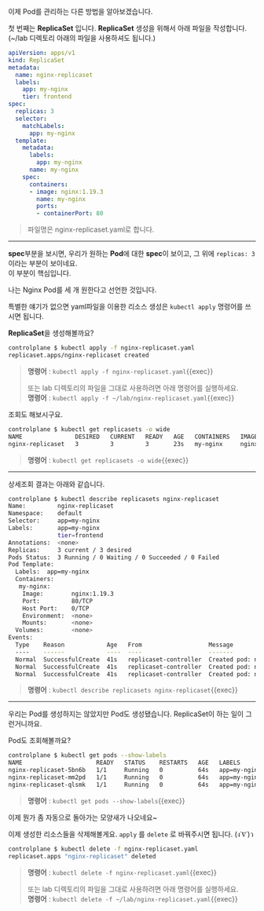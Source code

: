 
이제 Pod를 관리하는 다른 방법을 알아보겠습니다.

첫 번째는 **ReplicaSet** 입니다. **ReplicaSet** 생성을 위해서 아래 파일을 작성합니다. (~/lab 디렉토리 아래의 파일을 사용하셔도 됩니다.)

```yaml
apiVersion: apps/v1
kind: ReplicaSet
metadata:
  name: nginx-replicaset
  labels:
    app: my-nginx
    tier: frontend
spec:
  replicas: 3
  selector:
    matchLabels:
      app: my-nginx
  template:
    metadata:
      labels:
        app: my-nginx
      name: my-nginx
    spec:
      containers:
      - image: nginx:1.19.3
        name: my-nginx
        ports:
        - containerPort: 80
```

> 파일명은 nginx-replicaset.yaml로 합니다.

---

**spec**부분을 보시면, 우리가 원하는 **Pod**에 대한 **spec**이 보이고, 그 위에 `replicas: 3` 이라는 부분이 보이네요.  
이 부분이 핵심입니다.

나는 Nginx Pod를 세 개 원한다고 선언한 것입니다.

특별한 얘기가 없으면 yaml파일을 이용한 리소스 생성은 `kubectl apply` 명령어를 쓰시면 됩니다.

**ReplicaSet**을 생성해볼까요?

```bash
controlplane $ kubectl apply -f nginx-replicaset.yaml
replicaset.apps/nginx-replicaset created
```

> **명령어** : `kubectl apply -f nginx-replicaset.yaml`{{exec}}  
>   
> 또는 lab 디렉토리의 파일을 그대로 사용하려면 아래 명령어를 실행하세요.  
> **명령어** : `kubectl apply -f ~/lab/nginx-replicaset.yaml`{{exec}}

조회도 해보시구요.

```bash
controlplane $ kubectl get replicasets -o wide
NAME               DESIRED   CURRENT   READY   AGE   CONTAINERS   IMAGES         SELECTOR
nginx-replicaset   3         3         3       23s   my-nginx     nginx:1.19.3   app=my-nginx
```

> **명령어** : `kubectl get replicasets -o wide`{{exec}}  

---

상세조회 결과는 아래와 같습니다.

```bash
controlplane $ kubectl describe replicasets nginx-replicaset
Name:         nginx-replicaset
Namespace:    default
Selector:     app=my-nginx
Labels:       app=my-nginx
              tier=frontend
Annotations:  <none>
Replicas:     3 current / 3 desired
Pods Status:  3 Running / 0 Waiting / 0 Succeeded / 0 Failed
Pod Template:
  Labels:  app=my-nginx
  Containers:
   my-nginx:
    Image:        nginx:1.19.3
    Port:         80/TCP
    Host Port:    0/TCP
    Environment:  <none>
    Mounts:       <none>
  Volumes:        <none>
Events:
  Type    Reason            Age   From                   Message
  ----    ------            ----  ----                   -------
  Normal  SuccessfulCreate  41s   replicaset-controller  Created pod: nginx-replicaset-mm2pd
  Normal  SuccessfulCreate  41s   replicaset-controller  Created pod: nginx-replicaset-5bn6b
  Normal  SuccessfulCreate  41s   replicaset-controller  Created pod: nginx-replicaset-qlsmk
```

> **명령어** : `kubectl describe replicasets nginx-replicaset`{{exec}}  

---

우리는 Pod를 생성하지는 않았지만 Pod도 생성됐습니다.
ReplicaSet이 하는 일이 그런거니까요.

Pod도 조회해볼까요?

```bash
controlplane $ kubectl get pods --show-labels
NAME                     READY   STATUS    RESTARTS   AGE   LABELS
nginx-replicaset-5bn6b   1/1     Running   0          64s   app=my-nginx
nginx-replicaset-mm2pd   1/1     Running   0          64s   app=my-nginx
nginx-replicaset-qlsmk   1/1     Running   0          64s   app=my-nginx
```

> **명령어** : `kubectl get pods --show-labels`{{exec}}  

이제 뭔가 좀 자동으로 돌아가는 모양새가 나오네요~

이제 생성한 리소스들을 삭제해볼게요.
`apply` 를 `delete` 로 바꿔주시면 됩니다. (ง˙∇˙)ว

```bash
controlplane $ kubectl delete -f nginx-replicaset.yaml
replicaset.apps "nginx-replicaset" deleted
```

> **명령어** : `kubectl delete -f nginx-replicaset.yaml`{{exec}}  
>   
> 또는 lab 디렉토리의 파일을 그대로 사용하려면 아래 명령어를 실행하세요.  
> **명령어** : `kubectl delete -f ~/lab/nginx-replicaset.yaml`{{exec}}